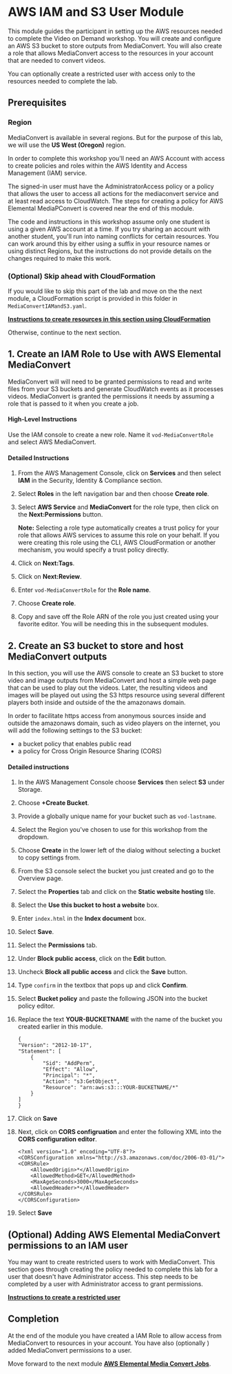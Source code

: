 # AWS IAM and S3 User Module

This module guides the participant in setting up the AWS resources needed to complete the Video on Demand workshop. You will create and configure an AWS S3 bucket to store outputs from MediaConvert. You will also create a role that allows MediaConvert access to the resources in your account that are needed to convert videos. 

You can optionally create a restricted user with access only to the resources needed to complete the lab.

## Prerequisites

### Region

MediaConvert is available in several regions. But for the purpose of this lab, we will use the **US West (Oregon)** region.

In order to complete this workshop you'll need an AWS Account with access to create policies and roles within the AWS Identity and Access Management (IAM) service. 

The signed-in user must have the AdministratorAccess policy or a policy that allows the user to access all actions for the mediaconvert service and at least read access to CloudWatch. The steps for creating a policy for AWS Elemental MediaPConvert is covered near the end of this module.

The code and instructions in this workshop assume only one student is using a given AWS account at a time. If you try sharing an account with another student, you'll run into naming conflicts for certain resources. You can work around this by either using a suffix in your resource names or using distinct Regions, but the instructions do not provide details on the changes required to make this work.

### (Optional) Skip ahead with CloudFormation

If you would like to skip this part of the lab and move on the the next module, a CloudFormation script is provided in this folder in `MediaConvertIAMandS3.yaml`.  

[**Instructions to create resources in this section using CloudFormation**](README-cf.md)

Otherwise, continue to the next section.

## 1. Create an IAM Role to Use with AWS Elemental MediaConvert

MediaConvert will will need to be granted permissions to read and write files from your S3 buckets and generate CloudWatch events as it processes videos.  MediaConvert is granted the permissions it needs by assuming a role that is passed to it when you create a job.

#### High-Level Instructions

Use the IAM console to create a new role. Name it `vod-MediaConvertRole` and select AWS MediaConvert.

#### Detailed Instructions

1. From the AWS Management Console, click on **Services** and then select **IAM** in the Security, Identity & Compliance section.

1. Select **Roles** in the left navigation bar and then choose **Create role**.

1. Select **AWS Service** and **MediaConvert** for the role type, then click on the **Next:Permissions** button.

    **Note:** Selecting a role type automatically creates a trust policy for your role that allows AWS services to assume this role on your behalf. If you were creating this role using the CLI, AWS CloudFormation or another mechanism, you would specify a trust policy directly.

1. Click on **Next:Tags**. 

1. Click on **Next:Review**.

1. Enter `vod-MediaConvertRole` for the **Role name**.

1. Choose **Create role**.

1. Copy and save off the Role ARN of the role you just created using your favorite editor. You will be needing this in the subsequent modules.

## 2. Create an S3 bucket to store and host MediaConvert outputs

In this section, you will use the AWS console to create an S3 bucket to store video and image outputs from MediaConvert and host a simple web page that can be used to play out the videos.  Later, the resulting videos and images will be played out using the S3 https resource using several different players both inside and outside of the the amazonaws domain.  

In order to facilitate https access from anonymous sources inside and outside the amazonaws domain, such as video players on the internet, you will add the following settings to the S3 bucket:

* a bucket policy that enables public read   
* a policy for Cross Origin Resource Sharing (CORS) 

#### Detailed instructions 

1. In the AWS Management Console choose **Services** then select **S3** under Storage.

1. Choose **+Create Bucket**.

1. Provide a globally unique name for your bucket such as `vod-lastname`.

1. Select the Region you've chosen to use for this workshop from the dropdown.

1. Choose **Create** in the lower left of the dialog without selecting a bucket to copy settings from.

1. From the S3 console select the bucket you just created and go to the Overview page.
1. Select the **Properties** tab and click on the **Static website hosting** tile.  
1. Select the **Use this bucket to host a website** box.
1. Enter `index.html` in the **Index document** box.
1. Select **Save**.
1. Select the **Permissions** tab.
1. Under **Block public access**, click on the **Edit** button.
1. Uncheck **Block all public access** and click the **Save** button.
1. Type `confirm` in the textbox that pops up and click **Confirm**.
1. Select **Bucket policy** and paste the following JSON into the bucket policy editor.
1. Replace the text **YOUR-BUCKETNAME** with the name of the bucket you created earlier in this module.

    ```
    {
    "Version": "2012-10-17",
    "Statement": [
        {
            "Sid": "AddPerm",
            "Effect": "Allow",
            "Principal": "*",
            "Action": "s3:GetObject",
            "Resource": "arn:aws:s3:::YOUR-BUCKETNAME/*"
        }
    ]
    }
    ```
1. Click on **Save**
1. Next, click on **CORS configruation** and enter the following XML into the **CORS configuration editor**.
    ```
    <?xml version="1.0" encoding="UTF-8"?>
    <CORSConfiguration xmlns="http://s3.amazonaws.com/doc/2006-03-01/">
    <CORSRule>
        <AllowedOrigin>*</AllowedOrigin>
        <AllowedMethod>GET</AllowedMethod>
        <MaxAgeSeconds>3000</MaxAgeSeconds>
        <AllowedHeader>*</AllowedHeader>
    </CORSRule>
    </CORSConfiguration>
    ```

1. Select **Save**

## (Optional) Adding AWS Elemental MediaConvert permissions to an IAM user

You may want to create restricted users to work with MediaConvert.  This section goes through creating the policy needed to complete this lab for a user that doesn't have Administrator access.  This step needs to be completed by a user with Administrator access to grant permissions.

[**Instructions to create a restricted user**](README-user.md)

## Completion

At the end of the module you have created a IAM Role to allow access from MediaConvert to resources in your account. You have also (optionally ) added MediaConvert permissions to a user.

Move forward to the next module  [**AWS Elemental Media Convert Jobs**](../2-MediaConvertJobs/README.md).